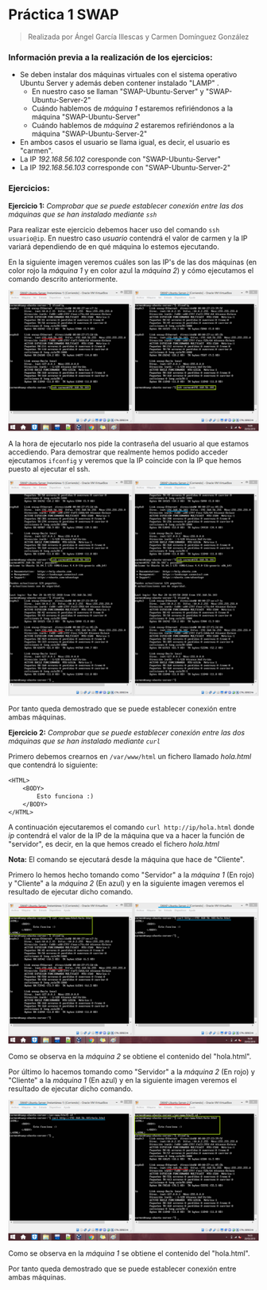 # Práctica 1 SWAP
> Realizada por Ángel García Illescas y Carmen Domínguez González

### Información previa a la realización de los ejercicios:

* Se deben instalar dos máquinas virtuales con el sistema operativo Ubuntu Server y además deben contener instalado "LAMP" .
  * En nuestro caso se llaman "SWAP-Ubuntu-Server" y "SWAP-Ubuntu-Server-2"
  * Cuándo hablemos de *máquina 1* estaremos refiriéndonos a la máquina "SWAP-Ubuntu-Server"
  * Cuándo hablemos de *máquina 2* estaremos refiriéndonos a la máquina "SWAP-Ubuntu-Server-2"
* En ambos casos el usuario se llama igual, es decir, el usuario es "carmen".
* La IP *192.168.56.102* coresponde con "SWAP-Ubuntu-Server"
* La IP *192.168.56.103* corresponde con "SWAP-Ubuntu-Server-2"

### Ejercicios:

**Ejercicio 1:** *Comprobar que se puede establecer conexión entre las dos máquinas que se han instalado mediante `ssh`*

Para realizar este ejercicio debemos hacer uso del comando `ssh usuario@ip`.
En nuestro caso *usuario* contendrá el valor de carmen y la IP variará dependiendo de en qué máquina lo estemos ejecutando.

En la siguiente imagen veremos cuáles son las IP's de las dos máquinas (en color rojo la *máquina 1* y en color azul la *máquina 2*) y cómo ejecutamos el comando descrito anteriormente.

![Ejecución del comando ssh](https://github.com/carmendg/SWAP/blob/master/Practicas/Practica%201/Imagenes/captura1.png "Ejecución del comando ssh")

A la hora de ejecutarlo nos pide la contraseña del usuario al que estamos accediendo. Para demostrar que realmente hemos podido acceder ejecutamos `ifconfig` y veremos que la IP coincide con la IP que hemos puesto al ejecutar el ssh.

![Comprobación de que se ha conectado correctamente ](https://github.com/carmendg/SWAP/blob/master/Practicas/Practica%201/Imagenes/captura2.png "Comprobación de que se ha conectado correctamente")

Por tanto queda demostrado que se puede establecer conexión entre ambas máquinas.

**Ejercicio 2:** *Comprobar que se puede establecer conexión entre las dos máquinas que se han instalado mediante `curl`*

Primero debemos crearnos en `/var/www/html` un fichero llamado *hola.html* que contendrá lo siguiente:
```
<HTML>
	<BODY>
		Esto funciona :)
	</BODY>
</HTML>
```

A continuación ejecutaremos el comando `curl http://ip/hola.html` donde *ip* contendrá el valor de la IP de la máquina que va a hacer la función de "servidor", es decir, en la que hemos creado el fichero *hola.html*

**Nota:** El comando se ejecutará desde la máquina que hace de "Cliente".

Primero lo hemos hecho tomando como "Servidor" a la *máquina 1* (En rojo) y "Cliente" a la *máquina 2* (En azul) y en la siguiente imagen veremos el resultado de ejecutar dicho comando.

![Ejecución del comando curl en máquina 2](https://github.com/carmendg/SWAP/blob/master/Practicas/Practica%201/Imagenes/captura4.png "Ejecución del comando curl en máquina 2")

Como se observa en la *máquina 2* se obtiene el contenido del "hola.html".

Por último lo hacemos tomando como "Servidor" a la *máquina 2* (En rojo) y "Cliente" a la *máquina 1* (En azul) y en la siguiente imagen veremos el resultado de ejecutar dicho comando.

![Ejecución del comando curl en máquina 1](https://github.com/carmendg/SWAP/blob/master/Practicas/Practica%201/Imagenes/captura3.png "Ejecución del comando curl en máquina 1")

Como se observa en la *máquina 1* se obtiene el contenido del "hola.html".

Por tanto queda demostrado que se puede establecer conexión entre ambas máquinas.
